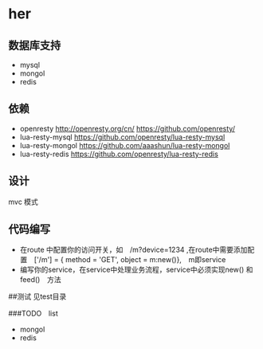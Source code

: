 # her

## 数据库支持
- mysql
- mongol
- redis

## 依赖
- openresty http://openresty.org/cn/ https://github.com/openresty/
- lua-resty-mysql  https://github.com/openresty/lua-resty-mysql
- lua-resty-mongol https://github.com/aaashun/lua-resty-mongol
- lua-resty-redis https://github.com/openresty/lua-resty-redis

## 设计
mvc 模式  

## 代码编写
- 在route 中配置你的访问开关，如　/m?device=1234  ,在route中需要添加配置　['/m'] = { method = 'GET', object = m:new()},　m即service
- 编写你的service，在service中处理业务流程，service中必须实现new() 和　feed()　方法

##测试
见test目录

###TODO　list
- mongol
- redis
